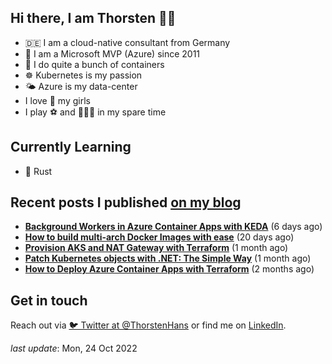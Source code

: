 ## Hi there, I am Thorsten 👋🏼

- 🇩🇪 I am a cloud-native consultant from Germany
- 🔷 I am a Microsoft MVP (Azure) since 2011
- 🐳 I do quite a bunch of containers
- ☸️ Kubernetes is my passion
- 🌤 Azure is my data-center
- I love 💞 my girls
- I play ⚽️ and 🏃🏻‍♂️ in my spare time

## Currently Learning

- 🦀 Rust

## Recent posts I published [on my blog](https://thorsten-hans.com)

- **[Background Workers in Azure Container Apps with KEDA](https://www.thorsten-hans.com/background-workers-in-azure-container-apps-with-keda/)** (6 days ago)
- **[How to build multi-arch Docker Images with ease](https://www.thorsten-hans.com/how-to-build-multi-arch-docker-images-with-ease/)** (20 days ago)
- **[Provision AKS and NAT Gateway with Terraform](https://www.thorsten-hans.com/provision-aks-and-nat-gateway-with-terraform/)** (1 month ago)
- **[Patch Kubernetes objects with .NET: The Simple Way](https://www.thorsten-hans.com/patch-kubernetes-object-with-dotnet-the-simple-way/)** (1 month ago)
- **[How to Deploy Azure Container Apps with Terraform](https://www.thorsten-hans.com/deploy-azure-container-apps-with-terraform/)** (2 months ago)

## Get in touch

Reach out via [🐦 Twitter at @ThorstenHans](https://twitter.com/ThorstenHans) or find me on [LinkedIn](https://linkedin.com/in/ThorstenHans).

_last update_: Mon, 24 Oct 2022

